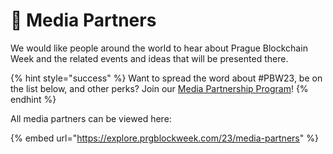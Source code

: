 # 📢 Media Partners

We would like people around the world to hear about Prague Blockchain Week and the related events and ideas that will be presented there.

{% hint style="success" %}
Want to spread the word about #PBW23, be on the list below, and other perks? Join our [Media Partnership Program](partnership-program.md)!
{% endhint %}

All media partners can be viewed here:

{% embed url="https://explore.prgblockweek.com/23/media-partners" %}

